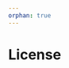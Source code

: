 ```yaml
---
orphan: true
---
```


# License

```{include} ../LICENSE

```
                                                                                                                                                                                                                                                                                                                                                                                                     